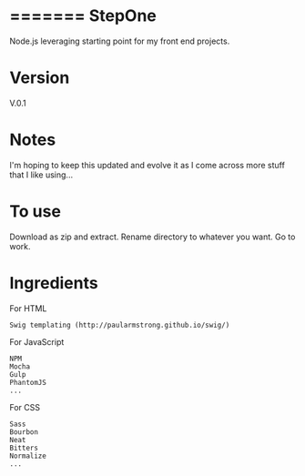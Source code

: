 =======
StepOne
=======
Node.js leveraging starting point for my front end projects.



Version
=======
V.0.1



Notes
=====
I'm hoping to keep this updated and evolve it as I come across more stuff that I like using...



To use
======
Download as zip and extract. Rename directory to whatever you want. Go to work.




Ingredients
===========

For HTML

	Swig templating (http://paularmstrong.github.io/swig/)

For JavaScript

	NPM
	Mocha
	Gulp
	PhantomJS
	...

For	CSS

	Sass
	Bourbon
	Neat
	Bitters
	Normalize
	...






